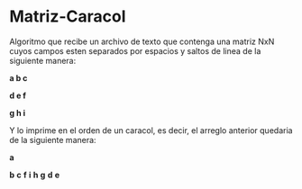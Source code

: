 # Matriz-Caracol

Algoritmo que recibe un archivo de texto que contenga una matriz NxN cuyos campos esten separados por espacios y saltos de linea de la siguiente manera:

**a b c**

**d e f**

**g h i**



Y lo imprime en el orden de un caracol, es decir, el arreglo anterior quedaria de la siguiente manera:

**a**


**b**
**c**
**f**
**i**
**h**
**g**
**d**
**e**
